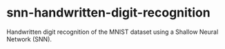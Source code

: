 # snn-handwritten-digit-recognition
Handwritten digit recognition of the MNIST dataset using a Shallow Neural Network (SNN).
